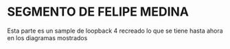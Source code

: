 # SEGMENTO DE FELIPE MEDINA

Esta parte es un sample de loopback 4 recreado lo que se tiene hasta ahora en los diagramas mostrados
